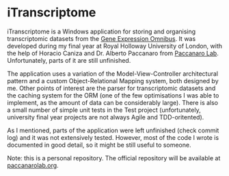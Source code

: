 # iTranscriptome

iTranscriptome is a Windows application for storing and organising 
transcriptomic datasets from the [Gene Expression Omnibus](http://www.ncbi.nlm.nih.gov/gds/). It was developed 
during my final year at Royal Holloway University of London, with the help of Horacio Caniza and
Dr. Alberto Paccanaro from [Paccanaro Lab](http://www.paccanarolab.org/). Unfortunately, parts of it are still unfinished.

The application uses a variation of the Model-View-Controller architectural pattern and a custom Object-Relational Mapping system, 
both designed by me. Other points of interest are the parser for transcriptomic datasets and the caching system 
for the ORM (one of the few optimisations I was able to implement, as the amount of data can be considerably large). There is also a small number of simple unit tests in the Test project (unfortunately, university final year projects are not always Agile and TDD-oritented).

As I mentioned, parts of the application were left unfinished (check commit log) and it was not extensively tested. However, most of the code I wrote is documented in good detail, so it might be still useful to someone.

Note: this is a personal repository. The official repository will be 
available at [paccanarolab.org](http://www.paccanarolab.org/).
